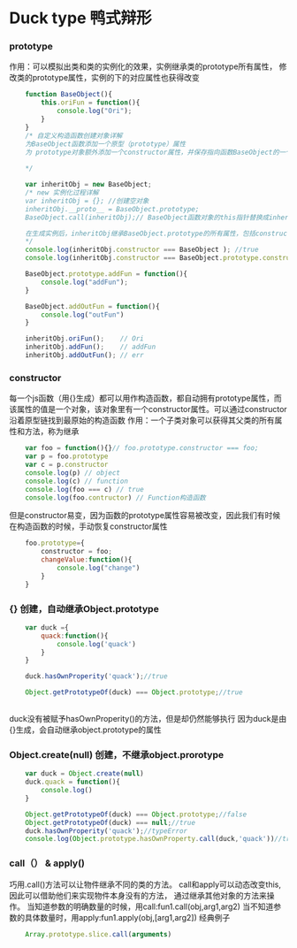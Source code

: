

# Duck type 鸭式辩形
### prototype
作用：可以模拟出类和类的实例化的效果，实例继承类的prototype所有属性，
修改类的prototype属性，实例的下的对应属性也获得改变
```javascript 
    function BaseObject(){ 
        this.oriFun = function(){
            console.log("Ori");
        }
    }
    /* 自定义构造函数创建对象详解
    为BaseObject函数添加一个原型（prototype）属性
    为 prototype对象额外添加一个constructor属性，并保存指向函数BaseObject的一个引用
    
    */

    var inheritObj = new BaseObject;
    /* new 实例化过程详解
    var inheritObj = {}; //创建空对象
    inheritObj.__proto__ = BaseObject.prototype;
    BaseObject.call(inheritObj);// BaseObject函数对象的this指针替换成inheritObj

    在生成实例后，inheritObj继承BaseObject.prototype的所有属性，包括constructor。通过constructor访问它的构造函数
    */
    console.log(inheritObj.constructor === BaseObject ); //true
    console.log(inheritObj.constructor === BaseObject.prototype.constructor ); // true

    BaseObject.prototype.addFun = function(){
        console.log("addFun");
    }

    BaseObject.addOutFun = function(){
        console.log("outFun")
    }

    inheritObj.oriFun();    // Ori
    inheritObj.addFun();    // addFun
    inheritObj.addOutFun(); // err

```


### constructor
每一个js函数（用{}生成）都可以用作构造函数，都自动拥有prototype属性，而该属性的值是一个对象，该对象里有一个constructor属性。可以通过constructor沿着原型链找到最原始的构造函数
作用：一个子类对象可以获得其父类的所有属性和方法，称为继承
```javascript 
    var foo = function(){}// foo.prototype.constructor === foo;
    var p = foo.prototype 
    var c = p.constructor
    console.log(p) // object
    console.log(c) // function 
    console.log(foo === c) // true
    console.log(foo.contructor) // Function构造函数
```
但是constructor易变，因为函数的prototype属性容易被改变，因此我们有时候在构造函数的时候，手动恢复constructor属性
```javascript 
    foo.prototype={
        constructor = foo;
        changeValue:function(){
            console.log("change")
        }
    }
```

### {} 创建，自动继承Object.prototype
```javascript
    var duck ={
        quack:function(){
            console.log('quack')
        }
    }

    duck.hasOwnProperity('quack');//true

    Object.getPrototypeOf(duck) === Object.prototype;//true
    

```
duck没有被赋予hasOwnProperity()的方法，但是却仍然能够执行
因为duck是由{}生成，会自动继承object.prototype的属性

### Object.create(null) 创建，不继承object.prorotype
```javascript
    var duck = Object.create(null)
    duck.quack = function(){
        console.log()
    }

    Object.getPrototypeOf(duck) === Object.prototype;//false
    Object.getPrototypeOf(duck) === null;//true
    duck.hasOwnProperity('quack');//typeError
    console.log(Object.prototype.hasOwnProperty.call(duck,'quack'))//true 用call来将duck做为Object的this使用

```

### call（） &  apply()
巧用.call()方法可以让物件继承不同的类的方法。
call和apply可以动态改变this, 因此可以借助他们来实现物件本身没有的方法，
通过继承其他对象的方法来操作。
当知道参数的明确数量的时候，用call:fun1.call(obj,arg1,arg2)
当不知道参数的具体数量时，用apply:fun1.apply(obj,[arg1,arg2])
经典例子
```javascript
    Array.prototype.slice.call(arguments)
```
